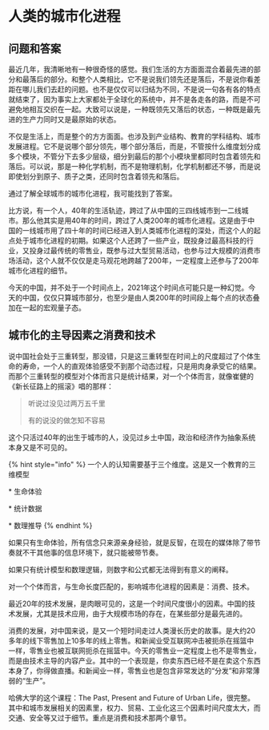 # 人类的城市化进程

## 问题和答案

最近几年，我清晰地有一种很奇怪的感觉。我们生活的方方面面混合着最先进的部分和最落后的部分。和整个人类相比，它不是说我们领先还是落后，不是说你看差距在哪儿我们去赶的问题。也不是仅仅可以归结为不同，不是说一句各有各的特点就结束了，因为事实上大家都处于全球化的系统中，并不是各走各的路，而是不可避免地相互交织在一起。大致可以说是，一种既领先又落后的状态，一种既是最先进的生产力同时又是最原始的状态。

不仅是生活上，而是整个的方方面面。也涉及到产业结构、教育的学科结构、城市发展进程。它不是说哪个部分领先，哪个部分落后，而是，不管按什么维度划分成多个模块，不管分下去多少层级，细分到最后的那个小模块里都同时包含着领先和落后。可以说，那是一种化学机制，而不是物理机制，化学机制都还不够，而是说即使划分到原子、质子之类，还同时包含着领先和落后。

通过了解全球城市的城市化进程，我可能找到了答案。

比方说，有一个人，40年的生活轨迹，跨过了从中国的三四线城市到一二线城市。那么他其实是用40年的时间，跨过了人类200年的城市化进程。这是由于中国的一线城市用了四十年的时间已经进入到人类城市化进程的深处，而这个人的起点处于城市化进程的初期。如果这个人还跨了一些产业，既投身过最高科技的行业，又投身过最传统的零售业，既参与过大型贸易活动，也参与过大规模的消费市场活动，这个人就不仅仅是走马观花地跨越了200年，一定程度上还参与了200年城市化进程的细节。

今天的中国，并不处于一个时间点上，2021年这个时间点可能只是一种幻觉。今天的中国，仅仅只算城市部分，也至少是由人类200年的时间段上每个点的状态叠加在一起的宏观量子态。



## 城市化的主导因素之消费和技术

说中国社会处于三重转型，那没错，只是这三重转型在时间上的尺度超过了个体生命的寿命，一个人的直观体验感受不到那个动态过程，只是用肉身承受它的结果。而那个三重转型的模型对个体而言只是统计结果，对一个个体而言，就像崔健的《新长征路上的摇滚》唱的那样：

> 听说过没见过两万五千里
>
>  有的说没的做怎知不容易

这个只活过40年的出生于城市的人，没见过乡土中国，政治和经济作为抽象系统本身又是不可见的。

{% hint style="info" %}
一个人的认知需要基于三个维度。这是又一个教育的三维模型

 ​\* 生命体验

\* 统计数据

\* 数理推导
{% endhint %}

如果只有生命体验，所有信念只来源亲身经验，就是反智，在现在的媒体除了带节奏就不干其他事的信息环境下，就只能被带节奏。

如果只有统计模型和数理逻辑，则数字和公式都无法得到有意义的阐释。



对一个个体而言，与生命长度匹配的，影响城市化进程的因素是：消费、技术。

最近20年的技术发展，是肉眼可见的，这是一个时间尺度很小的因素。中国的技术发展，尤其是技术应用，由于大规模市场的存在，在某些部分是最先进的。

消费的发展，对中国来说，是又一个短时间走过人类漫长历史的故事。是大约20多年的线下零售加上10多年的线上零售。和新闻业受互联网冲击被扼杀在摇篮中一样，零售业也被互联网扼杀在摇篮中。今天的零售业一定程度上也不是零售业，而是由技术主导的内容产业。其中的一个表现是，你卖东西已经不是在卖这个东西本身了，你得做直播。和新闻业一样，零售业也是包含非常发达的“分发”和非常薄弱的“生产”。

哈佛大学的这个课程：The Past, Present and Future of Urban Life，很完整。其中和城市发展相关的因素里，权力、贸易、工业化这三个因素时间尺度太大，而交通、安全等又过于细节。重点是消费和技术那两个章节。

